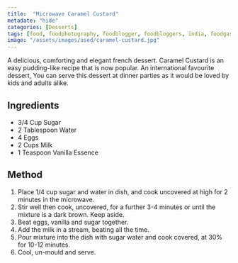 ```yaml
---
title:  "Microwave Caramel Custard"
metadate: "hide"
categories: [Desserts]
tags: [food, foodphotography, foodblogger, foodbloggers, india, foodgasm, indianfood, love, foodcoma, foodporn,indiancooking, indianrecipe, foodlovers, indianfood, indianfoodbloggers, foodiesofinstagram, foodlove, indian, indiancouple, eatlocal, eathealthy, eatwell, desifood, trending, tasty, taste, yummyinmytummy, foodie, instafood, instafoodie, foodstagram, instagood, passionatepaprika, foodblog, easy, indian, recipe, mothersrecipe, cooking, easycooking, easyrecipe, simple, simplefood ]
image: "/assets/images/used/caramel-custard.jpg"
---
```


A delicious, comforting and elegant french dessert. Caramel Custard is an easy pudding-like recipe that is now popular. An international favourite dessert, You can serve this dessert at dinner parties as it would be loved by kids and adults alike. 

## Ingredients

- 3/4 Cup Sugar
- 2 Tablespoon Water
- 4 Eggs
- 2 Cups Milk
- 1 Teaspoon Vanilla Essence

## Method

1. Place 1/4 cup sugar and water in dish, and cook uncovered at high for 2 minutes in the microwave. 
2. Stir well then cook, uncovered, for a further 3-4 minutes or until the mixture is a dark brown. Keep aside.
3. Beat eggs, vanilla and sugar together. 
4. Add the milk in a stream, beating all the time.
5. Pour mixture into the dish with sugar water and cook covered, at 30% for 10-12 minutes. 
6. Cool, un-mould and serve. 

